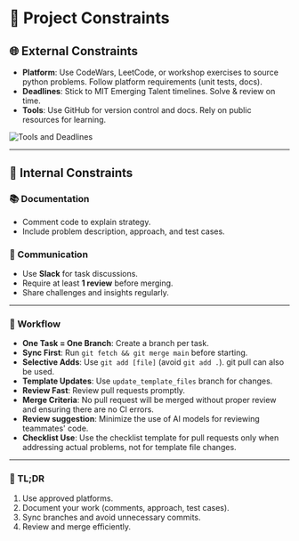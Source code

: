 # 🚀 Project Constraints

## 🌐 External Constraints

- **Platform**: Use CodeWars, LeetCode, or workshop exercises to source python problems.
  Follow platform requirements (unit tests, docs).
- **Deadlines**: Stick to MIT Emerging Talent timelines. Solve & review on time.
- **Tools**: Use GitHub for version control and docs. Rely on public resources
  for learning.

![Tools and Deadlines](https://media.giphy.com/media/SWoSkN6DxTszqIKEqv/giphy.gif)

---

## 🤝 Internal Constraints

### 📚 Documentation

- Comment code to explain strategy.
- Include problem description, approach, and test cases.

### 💬 Communication

- Use **Slack** for task discussions.
- Require at least **1 review** before merging.
- Share challenges and insights regularly.

---

### 🔄 Workflow

- **One Task = One Branch**: Create a branch per task.
- **Sync First**: Run `git fetch && git merge main` before starting.
- **Selective Adds**: Use `git add [file]` (avoid `git add .`). git pull can also
  be used.
- **Template Updates**: Use `update_template_files` branch for changes.
- **Review Fast**: Review pull requests promptly.
- **Merge Criteria**: No pull request will be merged without proper review
  and ensuring there are no CI errors.
- **Review suggestion**: Minimize the use of AI models for reviewing
  teammates' code.
- **Checklist Use**: Use the checklist template for pull requests only when addressing
  actual problems, not for template file changes.

---

### 🎯 TL;DR

1. Use approved platforms.
2. Document your work (comments, approach, test cases).
3. Sync branches and avoid unnecessary commits.
4. Review and merge efficiently.
